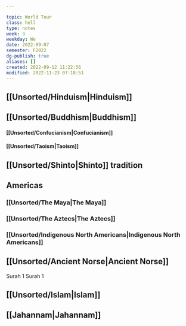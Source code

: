 ---
topic: World Tour 
class: hell
type: notes
week: 3
weekday: We
date: 2022-09-07
semester: F2022
dg-publish: true
aliases: []
created: 2022-09-12 11:22:56
modified: 2022-11-23 07:18:51
---

## [[Unsorted/Hinduism\|Hinduism]]



## [[Unsorted/Buddhism\|Buddhism]]
#### [[Unsorted/Confucianism\|Confucianism]]
#### [[Unsorted/Taoism\|Taoism]]

## [[Unsorted/Shinto\|Shinto]] tradition


## Americas

### [[Unsorted/The Maya\|The Maya]]
### [[Unsorted/The Aztecs\|The Aztecs]]
### [[Unsorted/Indigenous North Americans\|Indigenous North Americans]]


## [[Unsorted/Ancient Norse\|Ancient Norse]]
 Surah 1 Surah 1

## [[Unsorted/Islam\|Islam]]
## [[Jahannam\|Jahannam]]